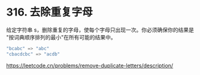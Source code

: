 # 316. 去除重复字母

给定字符串 s，删除重复的字母，使每个字母只出现一次。你必须确保你的结果是 "按词典顺序排列的最小"在所有可能的结果中。

```go
"bcabc" => "abc"
"cbacdcbc" => "acdb"
```

https://leetcode.cn/problems/remove-duplicate-letters/description/
